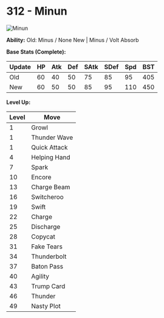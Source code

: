 # 312 - Minun
![][312]

**Ability:**
Old:    Minus / None
New    | Minus / Volt Absorb

**Base Stats (Complete):**

Update | HP | Atk | Def | SAtk | SDef | Spd | BST
---    | ---| --- | --- | ---  | ---  | --- | ---
Old    | 60 |  40 |  50 |  75  |  85  |  95  |  405
New    | 60 |  50 |  50 |  85  |  95  |  110  |  450

**Level Up:**

Level | Move
---   | ---
  1   | Growl
  1   | Thunder Wave
  1   | Quick Attack
  4   | Helping Hand
  7   | Spark
 10   | Encore
 13   | Charge Beam
 16   | Switcheroo
 19   | Swift
 22   | Charge
 25   | Discharge
 28   | Copycat
 31   | Fake Tears
 34   | Thunderbolt
 37   | Baton Pass
 40   | Agility
 43   | Trump Card
 46   | Thunder
 49   | Nasty Plot



[312]: https://raw.githubusercontent.com/PokeAPI/sprites/master/sprites/pokemon/312.png "Minun"
